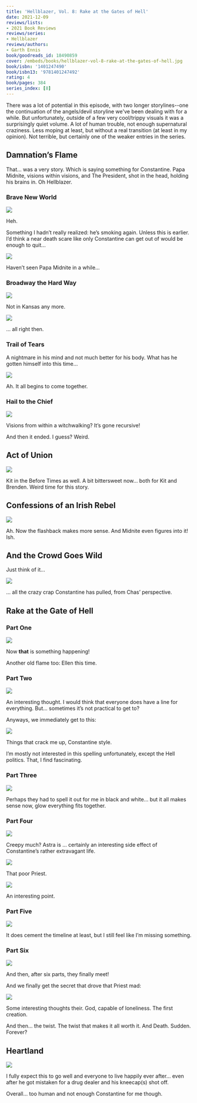 ```yaml
---
title: 'Hellblazer, Vol. 8: Rake at the Gates of Hell'
date: 2021-12-09
reviews/lists:
- 2021 Book Reviews
reviews/series:
- Hellblazer
reviews/authors:
- Garth Ennis
book/goodreads_id: 18490859
cover: /embeds/books/hellblazer-vol-8-rake-at-the-gates-of-hell.jpg
book/isbn: '1401247490'
book/isbn13: '9781401247492'
rating: 4
book/pages: 384
series_index: [8]
---
```

There was a lot of potential in this episode, with two longer storylines--one the continuation of the angels/devil storyline we've been dealing with for a while. But unfortunately, outside of a few very cool/trippy visuals it was a surprisingly quiet volume. A lot of human trouble, not enough supernatural craziness. Less moping at least, but without a real transition (at least in my opinion). Not terrible, but certainly one of the weaker entries in the series. 

## Damnation’s Flame
That… was a very story. Which is saying something for Constantine. Papa Midnite, visions within visions, and The President, shot in the head, holding his brains in. Oh Hellblazer. 

### Brave New World 
![](/embeds/books/attachments/hellblazer-8-d5007d.png)

Heh. 

Something I hadn’t really realized: he’s smoking again. Unless this is earlier. I’d think a near death scare like only Constantine can get out of would be enough to quit…

![](/embeds/books/attachments/hellblazer-8-359215.png)

Haven’t seen Papa Midnite in a while…

### Broadway the Hard Way 

![](/embeds/books/attachments/hellblazer-8-3acbf4.png)

Not in Kansas any more. 

![](/embeds/books/attachments/hellblazer-8-06eb48.png)

… all right then. 

### Trail of Tears

A nightmare in his mind and not much better for his body. What has he gotten himself into this time…

![](/embeds/books/attachments/hellblazer-8-c17851.png)

Ah. It all begins to come together. 

### Hail to the Chief 

![](/embeds/books/attachments/hellblazer-8-6faf51.png)

Visions from within a witchwalking? It’s gone recursive!

And then it ended. I guess? Weird. 

## Act of Union

![](/embeds/books/attachments/hellblazer-8-b2b14f.png)

Kit in the Before Times as well. A bit bittersweet now… both for Kit and Brenden. Weird time for this story. 

## Confessions of an Irish Rebel

![](/embeds/books/attachments/hellblazer-8-71cef1.png)

Ah. Now the flashback makes more sense. And Midnite even figures into it! Ish. 

## And the Crowd Goes Wild
Just think of it…

![](/embeds/books/attachments/hellblazer-8-f76e16.png)

… all the crazy crap Constantine has pulled, from Chas’ perspective. 

## Rake at the Gate of Hell
### Part One

![](/embeds/books/attachments/hellblazer-8-6796c8.png)

Now **that** is something happening!

Another old flame too: Ellen this time. 

### Part Two

![](/embeds/books/attachments/hellblazer-8-b00e0f.png)

An interesting thought. I would think that everyone does have a line for everything. But… sometimes it’s not practical to get to?

Anyways, we immediately get to this:

![](/embeds/books/attachments/hellblazer-8-c13eda.png)

Things that crack me up, Constantine style. 

I’m mostly not interested in this spelling unfortunately, except the Hell politics. That, I find fascinating. 

### Part Three

![](/embeds/books/attachments/hellblazer-8-06c2d3.png)

Perhaps they had to spell it out for me in black and white… but it all makes sense now, glow everything fits together. 

### Part Four 

![](/embeds/books/attachments/hellblazer-8-1bd4b8.png)

Creepy much? Astra is … certainly an interesting side effect of Constantine’s rather extravagant life. 

![](/embeds/books/attachments/hellblazer-8-298b83.png)

That poor Priest. 

![](/embeds/books/attachments/hellblazer-8-5854d2.png)

An interesting point. 

### Part Five

![](/embeds/books/attachments/hellblazer-8-a1ace2.png)

It does cement the timeline at least, but I still feel like I’m missing something. 

### Part Six

![](/embeds/books/attachments/hellblazer-8-c0ac6a.png)

And then, after six parts, they finally meet!

And we finally get the secret that drove that Priest mad:

![](/embeds/books/attachments/hellblazer-8-dc28fd.png)

Some interesting thoughts their. God, capable of loneliness. The first creation. 

And then… the twist. The twist that makes it all worth it. And Death. Sudden. Forever?

## Heartland

![](/embeds/books/attachments/hellblazer-8-d35c5c.png)

I fully expect this to go well and everyone to live happily ever after… even after he got mistaken for a drug dealer and his kneecap(s) shot off. 

Overall… too human and not enough Constantine for me though.
